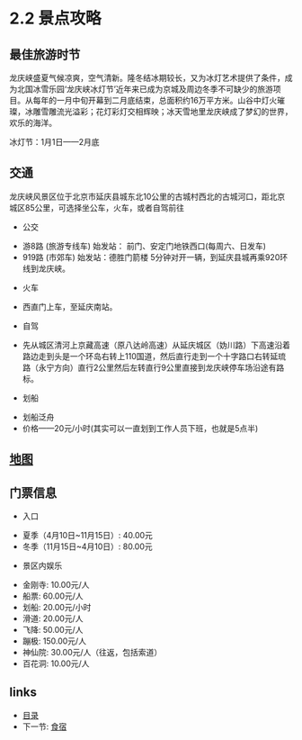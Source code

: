 # 2.2 景点攻略

## 最佳旅游时节

龙庆峡盛夏气候凉爽，空气清新。隆冬结冰期较长，又为冰灯艺术提供了条件，成为北国冰雪乐园‘龙庆峡冰灯节’近年来已成为京城及周边冬季不可缺少的旅游项目。从每年的一月中旬开幕到二月底结束，总面积约16万平方米。山谷中灯火璀璨，冰雕雪雕流光溢彩；花灯彩灯交相辉映；冰天雪地里龙庆峡成了梦幻的世界，欢乐的海洋。

冰灯节：1月1日——2月底

## 交通

龙庆峡风景区位于北京市延庆县城东北10公里的古城村西北的古城河口，距北京城区85公里，可选择坐公车，火车，或者自驾前往

* 公交
 - 游8路 (旅游专线车) 始发站： 前门、安定门地铁西口(每周六、日发车)
 - 919路 (市郊车) 始发站：德胜门箭楼 5分钟对开一辆，到延庆县城再乘920环线到龙庆峡。

* 火车
 - 西直门上车，至延庆南站。

* 自驾
 - 先从城区清河上京藏高速（原八达岭高速）从延庆城区（妫川路）下高速沿着路边走到头是一个环岛右转上110国道，然后直行走到一个十字路口右转延琉路（永宁方向）直行2公里然后左转直行9公里直接到龙庆峡停车场沿途有路标。

* 划船
 - 划船泛舟
 - 价格——20元/小时(其实可以一直划到工作人员下班，也就是5点半)

## [地图](http://www.amap.com/#!plan!!saddr=40.03054,116.336292|0|%E4%BA%94%E5%BD%A9%E5%9F%8E&saddrid=B000A8WUQA&daddr=40.546347,116.011223|0|%E9%BE%99%E5%BA%86%E5%B3%A1%E9%A3%8E%E6%99%AF%E5%8C%BA&daddrid=B000A02891&dirflg=d&sort=dist&tab=daddr&page=1&scity=110000&dcity=110000)

## 门票信息

* 入口
 - 夏季（4月10日~11月15日）: 40.00元
 - 冬季（11月15日~4月10日）: 80.00元

* 景区内娱乐
 - 金刚寺: 10.00元/人
 - 船票:   60.00元/人
 - 划船:   20.00元/小时
 - 滑道:   20.00元/人
 - 飞降:   50.00元/人
 - 蹦极:   150.00元/人
 - 神仙院: 30.00元/人（往返，包括索道）
 - 百花洞: 10.00元/人


## links
  * [目录](<preface.md>)
  * 下一节: [食宿](<02.3.md>)